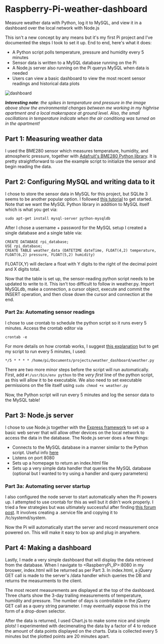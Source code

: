 # Raspberry-Pi-weather-dashboard
Measure weather data with Python, log it to MySQL, and view it in a dashboard over the local network with Node.js

This isn't a new concept by any means but it's my first Pi project and I've documented the steps I took to set it up. End to end, here's what it does:

- A Python script polls temperature, pressure and humidity every 5 minutes
- Sensor data is written to a MySQL database running on the Pi
- A Node.js server also running on the Pi querys MySQL when data is needed
- Users can view a basic dashboard to view the most recent sensor readings and historical data plots

![dashboard](http://i.imgur.com/NE457Te.jpg)


___Interesting note__: the spikes in temperature and pressure in the image above show the environmental changes between me working in my highrise apartment and a local makerspace at ground level. Also, the small oscillations in temperature indicate when the air conditiong was turned on in the apartment!_

## Part 1: Measuring weather data

I used the BME280 sensor which measures temperature, humidity, and atmospheric pressure, together with [Adafruit's BME280 Python library](https://github.com/adafruit/Adafruit_Python_BME280). It is pretty straightforward to use the example script to initialize the sensor and begin reading the data.

## Part 2: Configuring MySQL and writing data to it

I chose to store the sensor data in MySQL for this project, but SQLite 3 seems to be another popular option. I followed [this tutorial](http://raspberrywebserver.com/sql-databases/using-mysql-on-a-raspberry-pi.html) to get started.
Note that we want the MySQL Python library in addition to MySQL itself which is what you get via:

`sudo apt-get install mysql-server python-mysqldb`

After I chose a username + password for the MySQL setup I created a single database and a single table via:

```
CREATE DATABASE rpi_database;
USE rpi_database;
CREATE TABLE weather_data (DATETIME dateTime, FLOAT(4,2) temperature, FLOAT(6,2) pressure, FLOAT(5,2) humidity)
```

FLOAT(X,Y) will declare a float with Y digits to the right of the decimal point and X digits total.

Now that the table is set up, the sensor-reading python script needs to be updated to write to it. This isn't too difficult to follow in weather.py. Import MySQLdb, make a connection, a cursor object, execute and commit the INSERT operation, and then close down the cursor and connection at the end.

### Part 2a: Automating sensor readings

I chose to use crontab to schedule the python script so it runs every 5 minutes. Access the crontab editor via

`crontab -e`

For more details on how crontab works, I suggest [this explanation](http://kvz.io/blog/2007/07/29/schedule-tasks-on-linux-using-crontab/) but to get my script to run every 5 minutes, I used:

`*/5 * * * * /home/pi/Documents/projects/weather_dashboard/weather.py`

There are two more minor steps before the script will run automatically. First, add `#!/usr/bin/env python` to the _very first_ line of the python script, as this will allow it to be executable. We also need to set executable permissions on the file itself using `sudo chmod +x weather.py`

Now, the Python script will run every 5 minutes and log the sensor data to the MySQL table!

## Part 3: Node.js server

I chose to use Node.js together with the [Express framework](https://expressjs.com/en/starter/installing.html) to set up a basic web server that will allow other devices on the local network to access the data in the database. The Node.js server does a few things:

- Connects to the MySQL database in a manner similar to the Python script. Useful info [here](https://www.w3schools.com/nodejs/nodejs_mysql.asp)
- Listens on port 8080 
- Sets up a homepage to return an index.html file 
- Sets up a very simple data handler that queries the MySQL database (optional but I wanted to try using a handler and query parameters)

### Part 3a: Automating server startup

I also configured the node server to start automatically when the Pi powers up. I attempted to use crontab for this as well but it didn't work properly. I tried a few strategies but was ultimately successful after finding [this forum post](https://www.raspberrypi.org/forums/viewtopic.php?f=63&t=138861). It involves creating a .service file and copying it to /tc/systemd/system. 

Now the Pi will automatically start the server and record measurement once powered on. This will make it easy to box up and plug in anywhere.

## Part 4: Making a dashboard

Lastly, I made a very simple dashboard that will display the data retrieved from the database. When I navigate to <RaspberryPi_IP>:8080 in my broswer, index.html will be returned as per Part 3. In index.html, a jQuery GET call is made to the server's /data handler which queries the DB and returns the measurments to the client.

The most recent measurements are displayed at the top of the dashboard. Three charts show the 3-day trailing measurements of temperature, humidity and pressure. The number of days is controllable in the jQuery GET call as a query string parameter. I may eventually expose this in the form of a drop-down selector. 

After the data is returned, I used Chart.js to make some nice and simple plots! I experimented with decimenating the data by a factor of 4 to reduce the amount of data points displayed on the charts. Data is collected every 5 minutes but the plotted points are 20 minutes apart.
